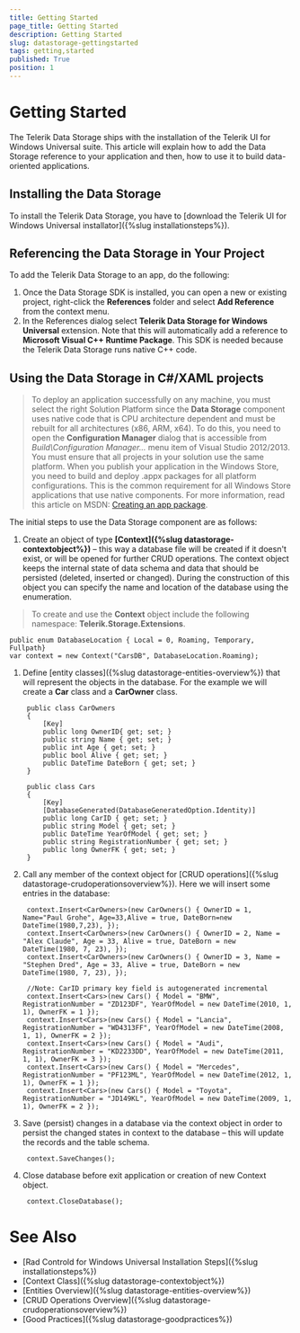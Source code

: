 ```yaml
---
title: Getting Started
page_title: Getting Started
description: Getting Started
slug: datastorage-gettingstarted
tags: getting,started
published: True
position: 1
---
```


# Getting Started

The Telerik Data Storage ships with the installation of the Telerik UI for Windows Universal suite. This article will explain how to add the Data Storage reference to your application and then, how to use it to build data-oriented applications.

## Installing the Data Storage

To install the Telerik Data Storage, you have to [download the Telerik UI for Windows Universal installator]({%slug installationsteps%}).

## Referencing the Data Storage in Your Project

To add the Telerik Data Storage to an app, do the following:

1. Once the Data Storage SDK is installed, you can open a new or existing project, right-click the **References** folder and select **Add Reference** from the context menu.
1. In the References dialog select **Telerik Data Storage for Windows Universal** extension. Note that this will automatically add a reference to **Microsoft Visual C++ Runtime Package**. This SDK is needed because the Telerik Data Storage runs native C++ code.

## Using the Data Storage in C#/XAML projects

> To deploy an application successfully on any machine, you must select the right Solution Platform since the **Data Storage** component uses native code that is CPU architecture dependent and must be rebuilt for all architectures (x86, ARM, x64). To do this, you need to open the **Configuration Manager** dialog that is accessible from *Build\Configuration Manager...* menu item of Visual Studio 2012/2013. You must ensure that all projects in your solution use the same platform. When you publish your application in the Windows Store, you need to build and deploy .appx packages for all platform configurations. This is the common requirement for all Windows Store applications that use native components. For more information, read this article on MSDN: [Creating an app package](http://msdn.microsoft.com/en-us/library/windows/apps/hh975357.aspx).

The initial steps to use the Data Storage component are as follows:

1. Create an object of type **[Context]({%slug datastorage-contextobject%})** – this way a database file will be created if it doesn't exist, or will be opened for further CRUD operations. The context object keeps the internal state of data schema and data that should be persisted (deleted, inserted or changed). During the construction of this object you can specify the name and location of the database using the enumeration.

>To create and use the **Context** object include the following namespace: **Telerik.Storage.Extensions**.
	
	public enum DatabaseLocation { Local = 0, Roaming, Temporary, Fullpath}
	var context = new Context("CarsDB", DatabaseLocation.Roaming);

1. Define [entity classes]({%slug datastorage-entities-overview%}) that will represent the objects in the database. For the example we will create a **Car** class and a **CarOwner** class.
	
		public class CarOwners
		{
			[Key]
			public long OwnerID{ get; set; }
			public string Name { get; set; }
			public int Age { get; set; }
			public bool Alive { get; set; }
			public DateTime DateBorn { get; set; }
		}
		
		public class Cars
		{
			[Key]
			[DatabaseGenerated(DatabaseGeneratedOption.Identity)]
			public long CarID { get; set; }
			public string Model { get; set; }
			public DateTime YearOfModel { get; set; }
			public string RegistrationNumber { get; set; }
			public long OwnerFK { get; set; }
		}

1. Call any member of the context object for [CRUD operations]({%slug datastorage-crudoperationsoverview%}). Here we will insert some entries in the database:
	
		context.Insert<CarOwners>(new CarOwners() { OwnerID = 1, Name="Paul Grohe", Age=33,Alive = true, DateBorn=new DateTime(1980,7,23), });
		context.Insert<CarOwners>(new CarOwners() { OwnerID = 2, Name = "Alex Claude", Age = 33, Alive = true, DateBorn = new DateTime(1980, 7, 23), });
		context.Insert<CarOwners>(new CarOwners() { OwnerID = 3, Name = "Stephen Dred", Age = 33, Alive = true, DateBorn = new DateTime(1980, 7, 23), });

		//Note: CarID primary key field is autogenerated incremental
		context.Insert<Cars>(new Cars() { Model = "BMW", RegistrationNumber = "ZD123DF", YearOfModel = new DateTime(2010, 1, 1), OwnerFK = 1 });
		context.Insert<Cars>(new Cars() { Model = "Lancia", RegistrationNumber = "WD4313FF", YearOfModel = new DateTime(2008, 1, 1), OwnerFK = 2 });
		context.Insert<Cars>(new Cars() { Model = "Audi", RegistrationNumber = "KD2233DD", YearOfModel = new DateTime(2011, 1, 1), OwnerFK = 3 });
		context.Insert<Cars>(new Cars() { Model = "Mercedes", RegistrationNumber = "PF123ML", YearOfModel = new DateTime(2012, 1, 1), OwnerFK = 1 });
		context.Insert<Cars>(new Cars() { Model = "Toyota", RegistrationNumber = "JD149KL", YearOfModel = new DateTime(2009, 1, 1), OwnerFK = 2 });

1. Save (persist) changes in a database via the context object in order to persist the changed states in context to the database – this will update the records and the table schema.
	
		context.SaveChanges();

1. Close database before exit application or creation of new Context object.
	
		context.CloseDatabase();

# See Also

 * [Rad Controld for Windows Universal Installation Steps]({%slug installationsteps%})
 * [Context Class]({%slug datastorage-contextobject%})
 * [Entities Overview]({%slug datastorage-entities-overview%})
 * [CRUD Operations Overview]({%slug datastorage-crudoperationsoverview%})
 * [Good Practices]({%slug datastorage-goodpractices%})